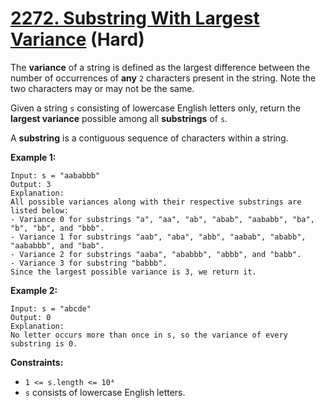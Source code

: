 # [2272. Substring With Largest Variance][link] (Hard)

[link]: https://leetcode.com/problems/substring-with-largest-variance/

The **variance** of a string is defined as the largest difference between the number of occurrences
of **any** `2` characters present in the string. Note the two characters may or may not be the same.

Given a string `s` consisting of lowercase English letters only, return the **largest variance**
possible among all **substrings** of `s`.

A **substring** is a contiguous sequence of characters within a string.

**Example 1:**

```
Input: s = "aababbb"
Output: 3
Explanation:
All possible variances along with their respective substrings are listed below:
- Variance 0 for substrings "a", "aa", "ab", "abab", "aababb", "ba", "b", "bb", and "bbb".
- Variance 1 for substrings "aab", "aba", "abb", "aabab", "ababb", "aababbb", and "bab".
- Variance 2 for substrings "aaba", "ababbb", "abbb", and "babb".
- Variance 3 for substring "babbb".
Since the largest possible variance is 3, we return it.
```

**Example 2:**

```
Input: s = "abcde"
Output: 0
Explanation:
No letter occurs more than once in s, so the variance of every substring is 0.
```

**Constraints:**

- `1 <= s.length <= 10⁴`
- `s` consists of lowercase English letters.
